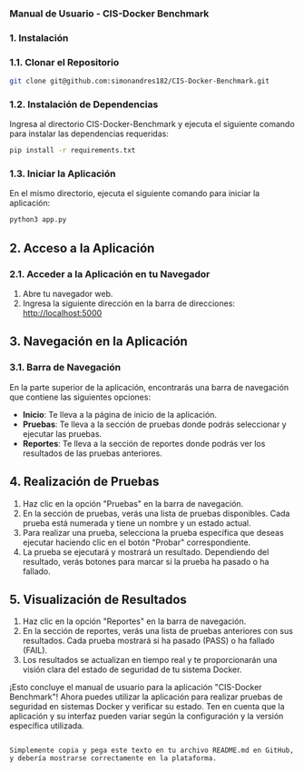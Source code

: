 
### Manual de Usuario - CIS-Docker Benchmark

### 1. Instalación
### 1.1. Clonar el Repositorio
```bash
git clone git@github.com:simonandres182/CIS-Docker-Benchmark.git
```

### 1.2. Instalación de Dependencias
Ingresa al directorio CIS-Docker-Benchmark y ejecuta el siguiente comando para instalar las dependencias requeridas:
```bash
pip install -r requirements.txt
```

### 1.3. Iniciar la Aplicación
En el mismo directorio, ejecuta el siguiente comando para iniciar la aplicación:
```bash
python3 app.py
```

## 2. Acceso a la Aplicación
### 2.1. Acceder a la Aplicación en tu Navegador
1. Abre tu navegador web.
2. Ingresa la siguiente dirección en la barra de direcciones: [http://localhost:5000](http://localhost:5000)

## 3. Navegación en la Aplicación
### 3.1. Barra de Navegación
En la parte superior de la aplicación, encontrarás una barra de navegación que contiene las siguientes opciones:
- **Inicio**: Te lleva a la página de inicio de la aplicación.
- **Pruebas**: Te lleva a la sección de pruebas donde podrás seleccionar y ejecutar las pruebas.
- **Reportes**: Te lleva a la sección de reportes donde podrás ver los resultados de las pruebas anteriores.

## 4. Realización de Pruebas
1. Haz clic en la opción "Pruebas" en la barra de navegación.
2. En la sección de pruebas, verás una lista de pruebas disponibles. Cada prueba está numerada y tiene un nombre y un estado actual.
3. Para realizar una prueba, selecciona la prueba específica que deseas ejecutar haciendo clic en el botón "Probar" correspondiente.
4. La prueba se ejecutará y mostrará un resultado. Dependiendo del resultado, verás botones para marcar si la prueba ha pasado o ha fallado.

## 5. Visualización de Resultados
1. Haz clic en la opción "Reportes" en la barra de navegación.
2. En la sección de reportes, verás una lista de pruebas anteriores con sus resultados. Cada prueba mostrará si ha pasado (PASS) o ha fallado (FAIL).
3. Los resultados se actualizan en tiempo real y te proporcionarán una visión clara del estado de seguridad de tu sistema Docker.

¡Esto concluye el manual de usuario para la aplicación "CIS-Docker Benchmark"! Ahora puedes utilizar la aplicación para realizar pruebas de seguridad en sistemas Docker y verificar su estado. Ten en cuenta que la aplicación y su interfaz pueden variar según la configuración y la versión específica utilizada.
```

Simplemente copia y pega este texto en tu archivo README.md en GitHub, y debería mostrarse correctamente en la plataforma.